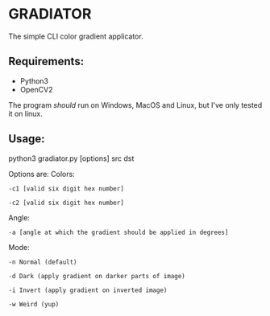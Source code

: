 # GRADIATOR
The simple CLI color gradient applicator.

## Requirements:
  - Python3
  - OpenCV2

The program *should* run on Windows, MacOS and Linux, but I've only tested it on linux.

## Usage:
python3 gradiator.py [options] src dst

Options are:
  Colors:
    
    -c1 [valid six digit hex number]
    
    -c2 [valid six digit hex number]
    
  Angle:
  
    -a [angle at which the gradient should be applied in degrees]
    
  Mode:
  
    -n Normal (default)
    
    -d Dark (apply gradient on darker parts of image)
    
    -i Invert (apply gradient on inverted image)
    
    -w Weird (yup)

  
